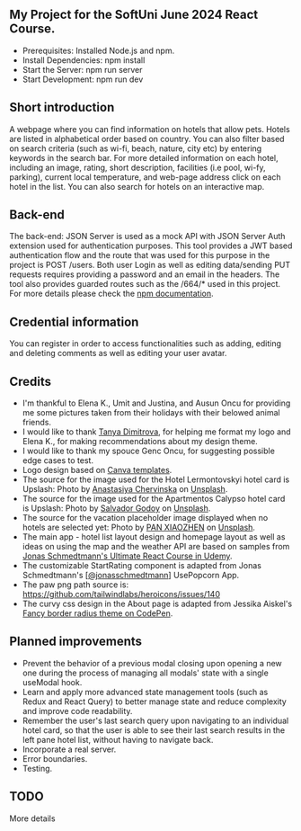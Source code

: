 ## My Project for the SoftUni June 2024 React Course.
- Prerequisites: Installed Node.js and npm.
- Install Dependencies: npm install
- Start the Server: npm run server
- Start Development: npm run dev

## Short introduction
A webpage where you can find information on hotels that allow pets. Hotels are listed in alphabetical order based on country. You can also filter based on search criteria (such as wi-fi, beach, nature, city etc) by entering keywords in the search bar. For more detailed information on each hotel, including an image, rating, short description, facilities (i.e pool, wi-fy, parking), current local temperature, and web-page address click on each hotel in the list. You can also search for hotels on an interactive map.

## Back-end
The back-end: JSON Server is used as a mock API with JSON Server Auth extension used for authentication purposes. This tool provides a JWT based authentication flow and the route that was used for this purpose in the project is POST /users. Both user Login as well as editing data/sending PUT requests requires providing a password and an email in the headers. The tool also provides guarded routes such as the /664/* used in this project. For more details please check the <a href="https://www.npmjs.com/package/json-server-auth">npm documentation</a>.   

## Credential information
You can register in order to access functionalities such as adding, editing and deleting comments as well as editing your user avatar.

## Credits
- I'm thankful to Elena K., Umit and Justina, and Ausun Oncu for providing me some pictures taken from their holidays with their belowed animal friends.
- I would like to thank <a href="https://www.linkedin.com/in/tanya-dimitrova-vd/">Tanya Dimitrova</a>, for helping me format my logo and Elena K., for making recommendations about my design theme.
- I would like to thank my spouce Genc Oncu, for suggesting possible edge cases to test.
- Logo design based on <a href="https://www.canva.com/">Canva templates</a>.
- The source for the image used for the Hotel Lermontovskyi hotel card is Upslash: Photo by <a href="https://unsplash.com/@chervinska?utm_content=creditCopyText&utm_medium=referral&utm_source=unsplash">Anastasiya Chervinska</a> on <a href="https://unsplash.com/photos/a-woman-standing-on-top-of-a-sandy-beach-next-to-a-black-dog-1CQGY-4xnGE?utm_content=creditCopyText&utm_medium=referral&utm_source=unsplash">Unsplash</a>.
- The source for the image used for the Apartmentos Calypso hotel card is Upslash: Photo by <a href="https://unsplash.com/@salvadorgodoyladrero?utm_content=creditCopyText&utm_medium=referral&utm_source=unsplash">Salvador Godoy</a> on <a href="https://unsplash.com/photos/white-and-black-road-bike-parked-on-brown-wooden-pathway-during-daytime-HaDkUSQqHKc?utm_content=creditCopyText&utm_medium=referral&utm_source=unsplash">Unsplash</a>.
- The source for the vacation placeholder image displayed when no hotels are selected yet: Photo by <a href="https://unsplash.com/@zhenhappy?utm_content=creditCopyText&utm_medium=referral&utm_source=unsplash">PAN XIAOZHEN</a> on <a href="https://unsplash.com/photos/body-of-water-in-beach-qZtSuZvdob0?utm_content=creditCopyText&utm_medium=referral&utm_source=unsplash">Unsplash</a>.
- The main app - hotel list layout design and homepage layout as well as ideas on using the map and the weather API are based on samples from <a href="https://www.udemy.com/course/the-ultimate-react-course/">Jonas Schmedtmann's Ultimate React Course in Udemy</a>.
- The customizable StartRating component is adapted from Jonas Schmedtmann's [<a href="https://www.github.com/jonasschmedtmann">@jonasschmedtmann</a>] UsePopcorn App.
- The paw png path source is: https://github.com/tailwindlabs/heroicons/issues/140
- The curvy css design in the About page is adapted from Jessika Aiskel's <a href="https://codepen.io/myjessijess/pen/MWWgMwL">Fancy border radius theme on CodePen</a>.

## Planned improvements
- Prevent the behavior of a previous modal closing upon opening a new one during the process of managing all modals' state with a single useModal hook.
- Learn and apply more advanced state management tools (such as Redux and React Query) to better manage state and reduce complexity and improve code readability.
- Remember the user's last search query upon navigating to an individual hotel card, so that the user is able to see their last search results in the left pane hotel list, without having to navigate back.
- Incorporate a real server.
- Error boundaries.
- Testing.

## TODO
More details

